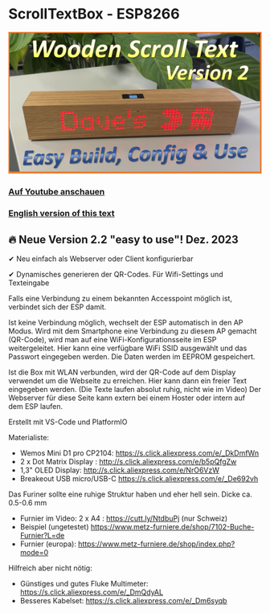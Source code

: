 # ScrollTextBox - ESP8266
![alt tag](https://github.com/DIYDave/Scroll-Box-Verion-2/blob/main/Thumbnail_v2.png)
<br>
### [Auf Youtube anschauen](https://youtu.be/5OIPGGdnwp8?si=vZdS-dJnMlYQxo7t)    
### [English version of this text]()

## 🔥 Neue Version 2.2 "easy to use"!  Dez. 2023

✔ Neu einfach als Webserver oder Client konfigurierbar

✔ Dynamisches generieren der QR-Codes. Für Wifi-Settings und Texteingabe

Falls eine Verbindung zu einem bekannten Accesspoint möglich ist, verbindet sich der ESP damit.

Ist keine Verbindung möglich, wechselt der ESP automatisch in den AP Modus. 
Wird mit dem Smartphone eine Verbindung zu diesem AP gemacht (QR-Code), wird man auf eine WiFi-Konfigurationsseite im ESP weitergeleitet. 
Hier kann eine verfügbare WiFi SSID ausgewählt und das Passwort eingegeben werden. Die Daten werden im EEPROM gespeichert.

Ist die Box mit WLAN verbunden, wird der QR-Code auf dem Display verwendet um die Webseite zu erreichen.
Hier kann dann ein freier Text eingegeben werden. (Die Texte laufen absolut ruhig, nicht wie im Video)
Der Webserver für diese Seite kann extern bei einem Hoster oder intern auf dem ESP laufen.

Erstellt mit VS-Code und PlatformIO

Materialiste:
- Wemos Mini D1 pro CP2104: 	https://s.click.aliexpress.com/e/_DkDmfWn
- 2 x Dot Matrix Display :	http://s.click.aliexpress.com/e/b5pQfgZw
- 1,3" OLED Display:              http://s.click.aliexpress.com/e/NrO6VzW
- Breakeout USB micro/USB-C	https://s.click.aliexpress.com/e/_De692vh

Das Furiner sollte eine ruhige Struktur haben und eher hell sein. Dicke ca. 0.5-0.6 mm
- Furnier im Video: 2 x A4 :    	https://cutt.ly/NtdbuPj	(nur Schweiz)
- Beispiel (ungetestet)		https://www.metz-furniere.de/shop/7102-Buche-Furnier?L=de
- Furnier (europa):		https://www.metz-furniere.de/shop/index.php?mode=0

Hilfreich aber nicht nötig:
- Günstiges und gutes Fluke Multimeter:  https://s.click.aliexpress.com/e/_DmQdyAL
- Besseres Kabelset:   https://s.click.aliexpress.com/e/_Dm6syqb
